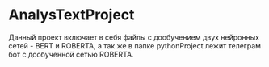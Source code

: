 # AnalysTextProject
Данный проект включает в себя файлы с дообучением двух нейронных сетей - BERT и ROBERTA, 
а так же в папке pythonProject лежит телеграм бот с дообученной сетью ROBERTA.
